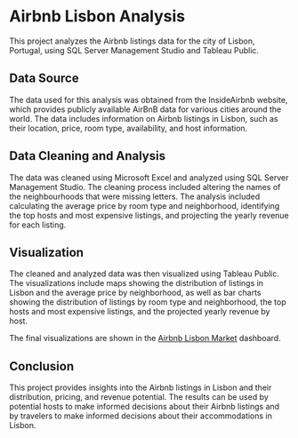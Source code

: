 # Airbnb Lisbon Analysis

This project analyzes the Airbnb listings data for the city of Lisbon, Portugal, using SQL Server Management Studio and Tableau Public.

## Data Source

The data used for this analysis was obtained from the InsideAirbnb website, which provides publicly available AirBnB data for various cities around the world. The data includes information on Airbnb listings in Lisbon, such as their location, price, room type, availability, and host information.

## Data Cleaning and Analysis

The data was cleaned using Microsoft Excel and analyzed using SQL Server Management Studio. The cleaning process included altering the names of the neighbourhoods that were missing letters. The analysis included calculating the average price by room type and neighborhood, identifying the top hosts and most expensive listings, and projecting the yearly revenue for each listing.

## Visualization

The cleaned and analyzed data was then visualized using Tableau Public. The visualizations include maps showing the distribution of listings in Lisbon and the average price by neighborhood, as well as bar charts showing the distribution of listings by room type and neighborhood, the top hosts and most expensive listings, and the projected yearly revenue by host.

The final visualizations are shown in the [Airbnb Lisbon Market](https://public.tableau.com/app/profile/ana.catarina.jesus/viz/AirBnBLisbonMarket/Overview) dashboard.

## Conclusion

This project provides insights into the Airbnb listings in Lisbon and their distribution, pricing, and revenue potential. The results can be used by potential hosts to make informed decisions about their Airbnb listings and by travelers to make informed decisions about their accommodations in Lisbon.
